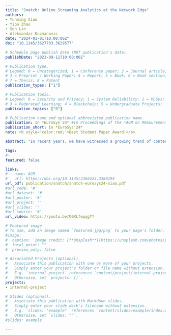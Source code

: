 ```yaml
---
title: "Snatch: Online Streaming Analytics at the Network Edge"
authors:
- Yunming Xiao
- Yibo Zhao
- Sen Lin
- Aleksandar Kuzmanovic
date: "2024-01-01T10:00:00Z"
doi: "10.1145/3627703.3629577"

# Schedule page publish date (NOT publication's date).
publishDate: "2023-09-11T10:00:00Z"

# Publication type.
# Legend: 0 = Uncategorized; 1 = Conference paper; 2 = Journal article;
# 3 = Preprint / Working Paper; 4 = Report; 5 = Book; 6 = Book section;
# 7 = Thesis; 8 = Patent
publication_types: ["1"]

# Publication topic.
# Legend: 0 = Security and Privacy; 1 = System Reliability; 2 = MLSys; 
# 3 = Federated Learning; 4 = Blockchain; 5 = Undergraduate Projects;  6 = Uncategorized; 
publication_topics: ["0"]

# Publication name and optional abbreviated publication name.
publication: In *EuroSys'24* #In Proceedings of the *ACM on Measurement and Analysis of Computing Systems* 
publication_short: In *EuroSys'24*
note: <b style='color:red;'>Best Student Paper Award!</b>

abstract: "In recent years, we have witnessed a growing trend of content hyper-giants deploying server infrastructure and services close to end-users, in “eyeball” networks. Still, one of the services that remained largely unaffected by this trend is online streaming analytics. This is despite the fact that most of the “big data” is received in real time and is most valuable at the time of arrival. The inability to process requests at the network edge is caused by a common setting where user profiles, necessary for analytics, are stored deep in the data center backends. This setting also carries privacy concerns as such user profiles are individually identifiable, yet the users are almost blind to what data is associated with their identities and how the data is analyzed. In this paper, we revise this arrangement, and plant encrypted semantic cookies at the user end. Without altering any of the existing protocols, this enables capturing and analytically pre-processing user requests soon after they are generated, at edge ISPs or content providers’ off-nets. In addition, it ensures user anonymity perseverance during the analytics. We design and implement Snatch, a QUIC-based streaming analytics prototype, and demonstrate that it speeds up user analytics by up to 200x, and by 10-30x in the common case. "

tags:
#- 
featured: false

links:
# - name: ACM
#   url: https://doi.org/10.1145/3366423.3380194
url_pdf: publication/snatch/snatch-eurosys24-xiao.pdf
#url_code: '#'
#url_dataset: '#'
#url_poster: '#'
#url_project: ''
#url_slides: ''
#url_source: '#'
url_video: https://youtu.be/O0XLfwpqgTY

# Featured image
# To use, add an image named `featured.jpg/png` to your page's folder. 
#image:
#  caption: 'Image credit: [**Unsplash**](https://unsplash.com/photos/pLCdAaMFLTE)'
#  focal_point: ""
#  preview_only: false

# Associated Projects (optional).
#   Associate this publication with one or more of your projects.
#   Simply enter your project's folder or file name without extension.
#   E.g. `internal-project` references `content/project/internal-project/index.md`.
#   Otherwise, set `projects: []`.
projects:
- internal-project

# Slides (optional).
#   Associate this publication with Markdown slides.
#   Simply enter your slide deck's filename without extension.
#   E.g. `slides: "example"` references `content/slides/example/index.md`.
#   Otherwise, set `slides: ""`.
#slides: example

---
```

